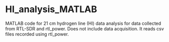 # HI_analysis_MATLAB
MATLAB code for 21 cm hydrogen line (HI) data analysis for data collected from RTL-SDR and rtl_power.
Does not include data acquisition.
It reads csv files recorded using rtl_power.
